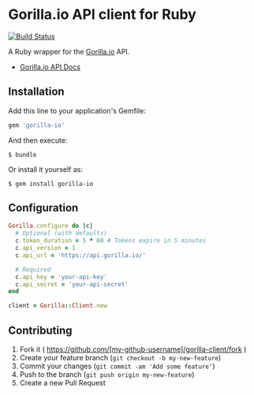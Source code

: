 # Gorilla.io API client for Ruby

[![Build Status](https://travis-ci.org/thinkmechanic/gorilla-ruby.svg)](https://travis-ci.org/thinkmechanic/gorilla-ruby)

A Ruby wrapper for the [Gorilla.io](http://gorilla.io) API.

* [Gorilla.io API Docs](http://docs.gorilla.io/)

## Installation

Add this line to your application's Gemfile:

```ruby
gem 'gorilla-io'
```

And then execute:

    $ bundle

Or install it yourself as:

    $ gem install gorilla-io

## Configuration

```ruby
Gorilla.configure do |c|
  # Optional (with defaults)
  c.token_duration = 5 * 60 # Tokens expire in 5 minutes
  c.api_version = 1
  c.api_url = 'https://api.gorilla.io/'

  # Required
  c.api_key = 'your-api-key'
  c.api_secret = 'your-api-secret'
end

client = Gorilla::Client.new
```

## Contributing

1. Fork it ( https://github.com/[my-github-username]/gorilla-client/fork )
2. Create your feature branch (`git checkout -b my-new-feature`)
3. Commit your changes (`git commit -am 'Add some feature'`)
4. Push to the branch (`git push origin my-new-feature`)
5. Create a new Pull Request
